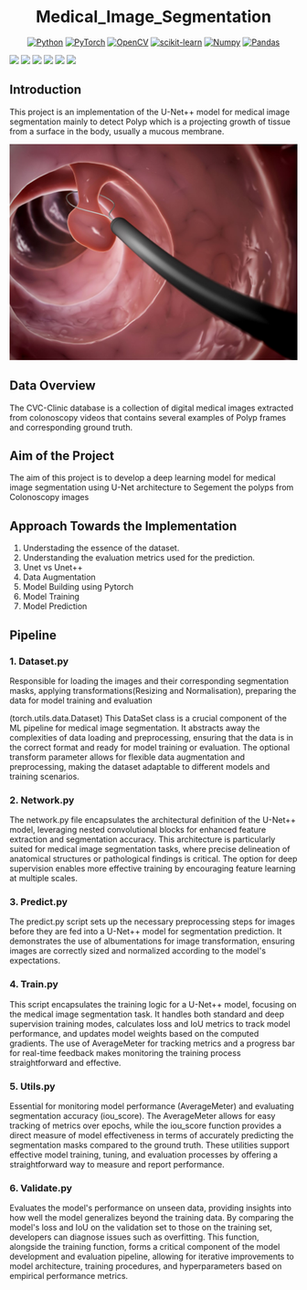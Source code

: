 # <h1 align="center">Medical_Image_Segmentation</h1>

<p align="center">
  <a href="https://www.python.org"><img src="https://img.shields.io/badge/Python-FFD43B?style=for-the-badge&logo=python&logoColor=darkgreen" alt="Python"></a>
  <a href="https://pytorch.org"><img src="https://img.shields.io/badge/PyTorch-EE4C2C?style=for-the-badge&logo=PyTorch&logoColor=white" alt="PyTorch"></a>
  <a href="https://opencv.org"><img src="https://img.shields.io/badge/OpenCV-5C3EE8?style=for-the-badge&logo=opencv&logoColor=white" alt="OpenCV"></a>
  <a href="https://scikit-learn.org/stable/"><img src="https://img.shields.io/badge/scikit_learn-F7931E?style=for-the-badge&logo=scikit-learn&logoColor=white" alt="scikit-learn"></a>
  <a href="https://numpy.org"><img src="https://img.shields.io/badge/Numpy-777BB4?style=for-the-badge&logo=numpy&logoColor=white" alt="Numpy"></a>
  <a href="https://pandas.pydata.org"><img src="https://img.shields.io/badge/Pandas-2C2D72?style=for-the-badge&logo=pandas&logoColor=white" alt="Pandas"></a>
</p>


[![](https://img.shields.io/badge/Python-FFD43B?style=for-the-badge&logo=python&logoColor=darkgreen)](https://www.python.org)  [![](https://img.shields.io/badge/PyTorch-EE4C2C?style=for-the-badge&logo=PyTorch&logoColor=white)](https://pytorch.org) [![](https://img.shields.io/badge/OpenCV-5C3EE8?style=for-the-badge&logo=opencv&logoColor=white)](https://opencv.org) [![](https://img.shields.io/badge/scikit_learn-F7931E?style=for-the-badge&logo=scikit-learn&logoColor=white)](https://scikit-learn.org/stable/) [![](https://img.shields.io/badge/Numpy-777BB4?style=for-the-badge&logo=numpy&logoColor=white)](https://numpy.org) [![](https://img.shields.io/badge/Pandas-2C2D72?style=for-the-badge&logo=pandas&logoColor=white)](https://pandas.pydata.org)


## Introduction 

This project is an implementation of the U-Net++ model for medical image segmentation mainly to detect Polyp which is a projecting growth of tissue from a surface in the body, usually a mucous membrane.

<img src = "https://github.com/datla-k/Medical_Image_Segmentation/blob/main/Images/polyp.jpg"/>


## Data Overview
The CVC-Clinic database  is a collection of digital medical images extracted from colonoscopy videos that contains several examples of Polyp frames and corresponding ground truth.

## Aim of the Project
The aim of this project is to develop a deep learning model for medical image segmentation using U-Net architecture to Segement the polyps from Colonoscopy images

## Approach Towards the Implementation

1. Understading the essence of the dataset.
2. Understanding the evaluation metrics used for the prediction.
3. Unet vs Unet++
4. Data Augmentation
5. Model Building using Pytorch
6. Model Training
7. Model Prediction

## Pipeline

### 1. Dataset.py

Responsible for loading the images and their corresponding segmentation masks, applying transformations(Resizing and Normalisation), preparing the data for model training and evaluation

(torch.utils.data.Dataset)
This DataSet class is a crucial component of the ML pipeline for medical image segmentation. It abstracts away the complexities of data loading and preprocessing, ensuring that the data is in the correct format and ready for model training or evaluation. The optional transform parameter allows for flexible data augmentation and preprocessing, making the dataset adaptable to different models and training scenarios.

### 2. Network.py

The network.py file encapsulates the architectural definition of the U-Net++ model, leveraging nested convolutional blocks for enhanced feature extraction and segmentation accuracy. This architecture is particularly suited for medical image segmentation tasks, where precise delineation of anatomical structures or pathological findings is critical. The option for deep supervision enables more effective training by encouraging feature learning at multiple scales.

### 3. Predict.py

The predict.py script sets up the necessary preprocessing steps for images before they are fed into a U-Net++ model for segmentation prediction. It demonstrates the use of albumentations for image transformation, ensuring images are correctly sized and normalized according to the model's expectations.

### 4. Train.py

This script encapsulates the training logic for a U-Net++ model, focusing on the medical image segmentation task. It handles both standard and deep supervision training modes, calculates loss and IoU metrics to track model performance, and updates model weights based on the computed gradients. The use of AverageMeter for tracking metrics and a progress bar for real-time feedback makes monitoring the training process straightforward and effective.

### 5. Utils.py

Essential for monitoring model performance (AverageMeter) and evaluating segmentation accuracy (iou_score). The AverageMeter allows for easy tracking of metrics over epochs, while the iou_score function provides a direct measure of model effectiveness in terms of accurately predicting the segmentation masks compared to the ground truth. These utilities support effective model training, tuning, and evaluation processes by offering a straightforward way to measure and report performance.

### 6. Validate.py

Evaluates the model's performance on unseen data, providing insights into how well the model generalizes beyond the training data. By comparing the model's loss and IoU on the validation set to those on the training set, developers can diagnose issues such as overfitting. This function, alongside the training function, forms a critical component of the model development and evaluation pipeline, allowing for iterative improvements to model architecture, training procedures, and hyperparameters based on empirical performance metrics.